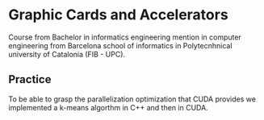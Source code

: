 # Graphic Cards and Accelerators

Course from Bachelor in informatics engineering mention in computer engineering from Barcelona school of informatics in Polytecnhnical university of Catalonia (FIB - UPC). 

## Practice

To be able to grasp the parallelization optimization that CUDA provides we implemented a k-means algorthm in C++ and then in CUDA.
